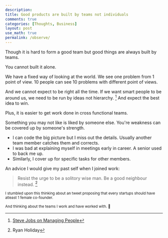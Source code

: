 ```yaml
---
description: 
title: Good products are built by teams not individuals
comments: true
categories: [Thoughts, Business]
layout: post
use_math: true
permalink: /observe/
---
```


Though it is hard to form a good team but good things are always built by teams.

You cannot built it alone.

We have a fixed way of looking at the world. We see one problem from 1 point of view. 10 people can see 10 problems with different point of views.

And we cannot expect to be right all the time. If we want smart people to be around us, we need to be run by ideas not hierarchy. [^1] And expect the best idea to win.

Plus, it is easier to get work done in cross functional teams.

Something you may not like is liked by someone else. You're weakness can be covered up by someone's strength.
- I can code the big picture but I miss out the details. Usually another team member catches them and corrects.
- I was bad at explaining myself in meetings early in career. A senior used to back me up.
- Similarly, I cover up for specific tasks for other members.

An advice I would give my past self when I joined work:
> Resist the urge to be a solitory wise man. Be a good neighbour instead. [^2]


<sup>I stumbled upon this thinking about an tweet proposing that every startups should have atleast 1 female co-founder.</sup>

<sup>And thinking about the teams I work and have worked with. 🙂</sup>

[^1]: [Steve Jobs on Managing People](https://www.youtube.com/watch?v=f60dheI4ARg)
[^2]: Ryan Holiday